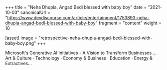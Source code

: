 +++
title = "Neha Dhupia, Angad Bedi blessed with baby boy"
date = "2021-10-03"
canonicalUrl = "https://www.devdiscourse.com/article/entertainment/1753893-neha-dhupia-angad-bedi-blessed-with-baby-boy"
fragment = "content"
weight = 10

[asset]
    image = "retrospective-neha-dhupia-angad-bedi-blessed-with-baby-boy.png"
+++

Microsoft's Generative AI Initiatives - A Vision to Transform Businesses 
... Art & Culture · Technology · Economy & Business · Education · Energy & 
Extractives...

